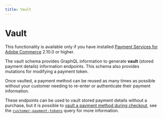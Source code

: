 ```yaml
---
title: Vault
---
```


# Vault

<InlineAlert variant="info" slots="text" />

This functionality is available only if you have installed [Payment Services for Adobe Commerce](https://commercemarketplace.adobe.com/magento-payment-services.html) 2.10.0 or higher.

The vault schema provides GraphQL information to generate **vault** (stored payment details) information endpoints. This schema also provides mutations for modifying a payment token.

Once vaulted, a payment method can be reused as many times as possible without your customer needing to re-enter or authenticate their payment information.

These endpoints can be used to vault stored payment details without a purchase, but it is possible to [vault a payment method during checkout](https://developer.adobe.com/commerce/webapi/graphql/payment-services/vault/), see the [`customer-payment-tokens`](https://developer.adobe.com/commerce/webapi/graphql/schema/checkout/queries/customer-payment-tokens/) query for more information.
